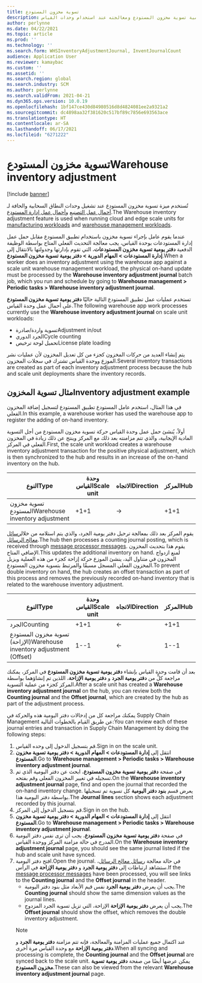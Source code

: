 ```yaml
---
title: تسوية مخزون المستودع
description: يوفر هذا الموضوع معلومات حول دفتر يومية تسوية مخزون المستودع ومعالجته عند استخدام وحدات القياس.
author: perlynne
ms.date: 04/22/2021
ms.topic: article
ms.prod: ''
ms.technology: ''
ms.search.form: WHSInventoryAdjustmentJournal, InventJournalCount
audience: Application User
ms.reviewer: kamaybac
ms.custom: ''
ms.assetid: ''
ms.search.region: global
ms.search.industry: SCM
ms.author: perlynne
ms.search.validFrom: 2021-04-21
ms.dyn365.ops.version: 10.0.19
ms.openlocfilehash: 1bf147ce430d84980516d8d4824081ee2a9321a2
ms.sourcegitcommit: dc4898aa32f381620c517bf89c7856e693563ace
ms.translationtype: HT
ms.contentlocale: ar-SA
ms.lasthandoff: 06/17/2021
ms.locfileid: "6271222"
---
```

# <a name="warehouse-inventory-adjustment"></a><span data-ttu-id="53214-103">تسوية مخزون المستودع</span><span class="sxs-lookup"><span data-stu-id="53214-103">Warehouse inventory adjustment</span></span>

[!include [banner](../includes/banner.md)]

<span data-ttu-id="53214-104">تُستخدم ميزة تسوية مخزون المستودع عند تشغيل وحدات النطاق السحابية والحافة لـ [أحمال عمل التصنيع](cloud-edge-workload-manufacturing.md) و[أحمال عمل إدارة المستودع](cloud-edge-workload-warehousing.md).</span><span class="sxs-lookup"><span data-stu-id="53214-104">The Warehouse inventory adjustment feature is used when running cloud and edge scale units for [manufacturing workloads](cloud-edge-workload-manufacturing.md) and [warehouse management workloads](cloud-edge-workload-warehousing.md).</span></span>

<span data-ttu-id="53214-105">عندما يقوم عامل بإجراء تسوية مخزون باستخدام تطبيق المستودع مقابل حمل عمل إدارة المستودعات بوحدة القياس، يجب معالجة التحديث الفعلي المتاح بواسطة الوظيفة الدفعية **دفتر يومية تسوية مخزون المستودعات**، التي تقوم بإدارتها وجدولتها بالانتقال إلى **إدارة المستودعات > المهام الدورية > دفتر يومية تسوية مخزون المستودع**.</span><span class="sxs-lookup"><span data-stu-id="53214-105">When a worker does an inventory adjustment using the warehouse app against a scale unit warehouse management workload, the physical on-hand update must be processed by the **Warehouse inventory adjustment journal** batch job, which you run and schedule by going to **Warehouse management > Periodic tasks > Warehouse inventory adjustment journal**.</span></span>

<span data-ttu-id="53214-106">تستخدم عمليات عمل تطبيق المستودع التالية حاليًا **دفتر يومية تسوية مخزون المستودع** على أحمال عمل وحدة القياس.</span><span class="sxs-lookup"><span data-stu-id="53214-106">The following warehouse app work processes currently use the **Warehouse inventory adjustment journal** on scale unit workloads:</span></span>

- <span data-ttu-id="53214-107">تسوية واردة/صادرة</span><span class="sxs-lookup"><span data-stu-id="53214-107">Adjustment in/out</span></span>
- <span data-ttu-id="53214-108">الجرد الدوري</span><span class="sxs-lookup"><span data-stu-id="53214-108">Cycle counting</span></span>
- <span data-ttu-id="53214-109">تحميل لوحة ترخيص</span><span class="sxs-lookup"><span data-stu-id="53214-109">License plate loading</span></span>

<span data-ttu-id="53214-110">يتم إنشاء العديد من حركات المخزون كجزء من كل تعديل المخزون لأن عمليات نشر الموزع ووحدة القياس تشترك في سجلات المخزون.</span><span class="sxs-lookup"><span data-stu-id="53214-110">Several inventory transactions are created as part of each inventory adjustment process because the hub and scale unit deployments share the inventory records.</span></span>

## <a name="inventory-adjustment-example"></a><span data-ttu-id="53214-111">مثال تسوية المخزون</span><span class="sxs-lookup"><span data-stu-id="53214-111">Inventory adjustment example</span></span>

<span data-ttu-id="53214-112">في هذا المثال، استخدم عامل المستودع تطبيق المستودع لتسجيل إضافة المخزون الفعلي.</span><span class="sxs-lookup"><span data-stu-id="53214-112">In this example, a warehouse worker has used the warehouse app to register the adding of on-hand inventory.</span></span>

<span data-ttu-id="53214-113">أولاً، يُنشئ حمل عمل وحدة القياس حركة تسوية مخزون المستودع من أجل التسوية المادية الإيجابية، والذي تتم مزامنته بعد ذلك مع المركز وينتج عن ذلك زيادة في المخزون الفعلي في المركز.</span><span class="sxs-lookup"><span data-stu-id="53214-113">First, the scale unit workload creates a warehouse inventory adjustment transaction for the positive physical adjustment, which is then synchronized to the hub and results in an increase of the on-hand inventory on the hub.</span></span>

| <span data-ttu-id="53214-114">النوع</span><span class="sxs-lookup"><span data-stu-id="53214-114">Type</span></span>                                    | <span data-ttu-id="53214-115">وحدة القياس</span><span class="sxs-lookup"><span data-stu-id="53214-115">Scale unit</span></span> | <span data-ttu-id="53214-116">الاتجاه</span><span class="sxs-lookup"><span data-stu-id="53214-116">Direction</span></span> | <span data-ttu-id="53214-117">المركز</span><span class="sxs-lookup"><span data-stu-id="53214-117">Hub</span></span> |
|-----------------------------------------|------------|-----------|-----|
| <span data-ttu-id="53214-118">تسوية مخزون المستودع</span><span class="sxs-lookup"><span data-stu-id="53214-118">Warehouse inventory adjustment</span></span>          | <span data-ttu-id="53214-119">+1</span><span class="sxs-lookup"><span data-stu-id="53214-119">+1</span></span>         | ->        | <span data-ttu-id="53214-120">+1</span><span class="sxs-lookup"><span data-stu-id="53214-120">+1</span></span>  |

<span data-ttu-id="53214-121">يقوم المركز بعد ذلك بمعالجة ترحيل دفتر يومية الجرد، والذي يتم استلامه من خلال[رسائل معالج الرسائل](cloud-edge-message-processor-messages.md).</span><span class="sxs-lookup"><span data-stu-id="53214-121">The hub then processes a counting journal posting, which is received through [message processor messages](cloud-edge-message-processor-messages.md).</span></span> <span data-ttu-id="53214-122">يقوم هذا بتحديث المخزون الإضافي المتاح.</span><span class="sxs-lookup"><span data-stu-id="53214-122">This updates the additional inventory on hand.</span></span> <span data-ttu-id="53214-123">لمنع ازدواج المخزون في متناول اليد، ينشئ الموزع حركة إزاحة كجزء من هذه العملية ويزيل المخزون الفعلي المسجل مسبقًا والمرتبط بتسوية مخزون المستودع.</span><span class="sxs-lookup"><span data-stu-id="53214-123">To prevent double inventory on hand, the hub creates an offset transaction as part of this process and removes the previously recorded on-hand inventory that is related to the warehouse inventory adjustment.</span></span>

| <span data-ttu-id="53214-124">النوع</span><span class="sxs-lookup"><span data-stu-id="53214-124">Type</span></span>                                    | <span data-ttu-id="53214-125">وحدة القياس</span><span class="sxs-lookup"><span data-stu-id="53214-125">Scale unit</span></span> | <span data-ttu-id="53214-126">الاتجاه</span><span class="sxs-lookup"><span data-stu-id="53214-126">Direction</span></span> | <span data-ttu-id="53214-127">المركز</span><span class="sxs-lookup"><span data-stu-id="53214-127">Hub</span></span> |
|-----------------------------------------|------------|-----------|-----|
| <span data-ttu-id="53214-128">الجرد</span><span class="sxs-lookup"><span data-stu-id="53214-128">Counting</span></span>                                | <span data-ttu-id="53214-129">+1</span><span class="sxs-lookup"><span data-stu-id="53214-129">+1</span></span>         | <-        | <span data-ttu-id="53214-130">+1</span><span class="sxs-lookup"><span data-stu-id="53214-130">+1</span></span>  |
| <span data-ttu-id="53214-131">تسوية مخزون المستودع (الإزاحة)</span><span class="sxs-lookup"><span data-stu-id="53214-131">Warehouse inventory adjustment (Offset)</span></span> | <span data-ttu-id="53214-132">1-</span><span class="sxs-lookup"><span data-stu-id="53214-132">-1</span></span>         | <-        | <span data-ttu-id="53214-133">1-</span><span class="sxs-lookup"><span data-stu-id="53214-133">-1</span></span>  |

<span data-ttu-id="53214-134">بعد أن قامت وحدة القياس بإنشاء **دفتر يومية تسوية مخزون المستودع** في المركز، يمكنك مراجعة كلٍّ من **دفتر يومية الجرد** و **دفتر يومية الإزاحة**، اللذين تم إنشاؤهما بواسطة المركز كجزء من عملية التسوية.</span><span class="sxs-lookup"><span data-stu-id="53214-134">After a scale unit has created a **Warehouse inventory adjustment journal** on the hub, you can review both the **Counting journal** and the **Offset journal**, which are created by the hub as part of the adjustment process.</span></span>

<span data-ttu-id="53214-135">يمكنك مراجعة كل من إدخالات دفتر اليومية هذه والحركة في Supply Chain Management عن طريق القيام بالخطوات التالية:</span><span class="sxs-lookup"><span data-stu-id="53214-135">You can review each of these journal entries and transaction in Supply Chain Management by doing the following steps:</span></span>

1. <span data-ttu-id="53214-136">قم بتسجيل الدخول إلى وحده القياس.</span><span class="sxs-lookup"><span data-stu-id="53214-136">Sign in on the scale unit.</span></span>
1. <span data-ttu-id="53214-137">انتقل إلى **إدارة المستودعات‬ \> المهام الدورية \> دفتر يومية تسوية مخزون المستودع**.</span><span class="sxs-lookup"><span data-stu-id="53214-137">Go to **Warehouse management \> Periodic tasks \> Warehouse inventory adjustment journal**.</span></span>
1. <span data-ttu-id="53214-138">في صفحة **دفتر يومية تسوية مخزون المستودع**، ابحث عن دفتر اليومية الذي تم تسجيله في تغيير المخزون الفعلي وقم بفتحه.</span><span class="sxs-lookup"><span data-stu-id="53214-138">On the **Warehouse inventory adjustment journal** page, find and open the journal that recorded the on-hand inventory change.</span></span> <span data-ttu-id="53214-139">يعرض قسم **بنود دفتر اليومية** كل تسوية تم تسجيلها بواسطة دفتر اليومية هذا.</span><span class="sxs-lookup"><span data-stu-id="53214-139">The **Journal lines** section shows each adjustment recorded by this journal.</span></span>
1. <span data-ttu-id="53214-140">قم بتسجيل الدخول إلى المركز.</span><span class="sxs-lookup"><span data-stu-id="53214-140">Sign in on the hub.</span></span>
1. <span data-ttu-id="53214-141">انتقل إلى **إدارة المستودعات‬ \> المهام الدورية \> دفتر يومية تسوية مخزون المستودع**.</span><span class="sxs-lookup"><span data-stu-id="53214-141">Go to **Warehouse management \> Periodic tasks \> Warehouse inventory adjustment journal**.</span></span>
1. <span data-ttu-id="53214-142">في صفحة **دفتر يومية تسوية مخزون المستودع**، يجب أن ترى نفس دفتر اليومية المدرج في حالة مزامنة المركز ووحدة القياس.</span><span class="sxs-lookup"><span data-stu-id="53214-142">On the **Warehouse inventory adjustment journal** page, you should see the same journal listed if the hub and scale unit have synced.</span></span>
1. <span data-ttu-id="53214-143">افتح دفتر اليومية.</span><span class="sxs-lookup"><span data-stu-id="53214-143">Open the journal.</span></span> <span data-ttu-id="53214-144">في حالة معالجة [رسائل معالج الرسائل](cloud-edge-message-processor-messages.md)، ستشاهد ارتباطات إلى **دفتر يومية الجرد** و **دفتر يومية الإزاحة** في الرأس.</span><span class="sxs-lookup"><span data-stu-id="53214-144">If the [message processor messages](cloud-edge-message-processor-messages.md) have been processed, you will see links to the **Counting journal** and the **Offset journal** in the header.</span></span>
    - <span data-ttu-id="53214-145">يجب أن يعرض **دفتر يومية الجرد** نفس قيم الأبعاد مثل بنود دفتر اليومية.</span><span class="sxs-lookup"><span data-stu-id="53214-145">The **Counting journal** should show the same dimension values as the journal lines.</span></span>
    - <span data-ttu-id="53214-146">يجب أن يعرض **دفتر يومية الإزاحة** الإزاحة، التي تزيل تسوية الجرد المزدوج.</span><span class="sxs-lookup"><span data-stu-id="53214-146">The **Offset journal** should show the offset, which removes the double inventory adjustment.</span></span>
    > [!NOTE]
    > <span data-ttu-id="53214-147">عند اكتمال جميع عمليات المزامنة والمعالجة، فإنه تتم مزامنة **دفتر يومية الجرد** و **دفتر يومية الإزاحة** مع وحدة القياس مرة أخرى.</span><span class="sxs-lookup"><span data-stu-id="53214-147">When all syncing and processing is complete, the **Counting journal** and the **Offset journal** are synced back to the scale unit.</span></span> <span data-ttu-id="53214-148">يمكن عرضها أيضًا من صفحة **دفتر يومية تسوية مخزون المستودع**.</span><span class="sxs-lookup"><span data-stu-id="53214-148">These can also be viewed from the relevant **Warehouse inventory adjustment journal** page.</span></span>
